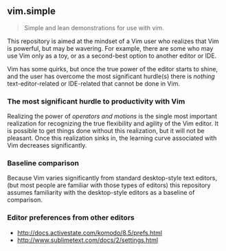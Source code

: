 ## vim.simple

> Simple and lean demonstrations for use with vim.

This repository is aimed at the mindset of a Vim user who realizes that Vim is powerful, but may be wavering. For example, there are some who may use Vim only as a toy, or as a second-best option to another editor or IDE.

Vim has some quirks, but once the true power of the editor starts to shine, and the user has overcome the most significant hurdle(s) there is *nothing* text-editor-related or IDE-related that cannot be done in Vim.

### The most significant hurdle to productivity with Vim

Realizing the power of *operators and motions* is the single most important realization for recognizing the true flexibility and agility of the Vim editor. It is possible to get things done without this realization, but it will not be pleasant. Once this realization sinks in, the learning curve associated with Vim decreases significantly.

### Baseline comparison

Because Vim varies significantly from standard desktop-style text editors, (but most people are familiar with those types of editors) this repository assumes familiarity with the desktop-style editors as a baseline of comparison. 

### Editor preferences from other editors
		
* http://docs.activestate.com/komodo/8.5/prefs.html		
* http://www.sublimetext.com/docs/2/settings.html
